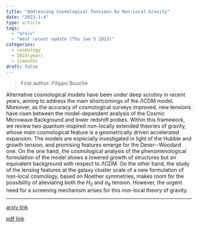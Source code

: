```yaml
---
title: "Addressing Cosmological Tensions by Non-Local Gravity"
date: "2023-1-4"
type: article
tags:
  - "arxiv"
  - "most recent update (Thu Jan 5 2023)"
categories:
  - cosmology
  - 2023(year)
  - 1(month)
draft: false
---
```


> First author: Filippo Bouchè

 Alternative cosmological models have been under deep scrutiny in recent
years, aiming to address the main shortcomings of the $\Lambda$CDM model.
Moreover, as the accuracy of cosmological surveys improved, new tensions have
risen between the model-dependent analysis of the Cosmic Microwave Background
and lower redshift probes. Within this framework, we review two
quantum-inspired non-locally extended theories of gravity, whose main
cosmological feature is a geometrically driven accelerated expansion. The
models are especially investigated in light of the Hubble and growth tension,
and promising features emerge for the Deser--Woodard one. On the one hand, the
cosmological analysis of the phenomenological formulation of the model shows a
lowered growth of structures but an equivalent background with respect to
$\Lambda$CDM. On the other hand, the study of the lensing features at the
galaxy cluster scale of a new formulation of non-local cosmology, based on
Noether symmetries, makes room for the possibility of alleviating both the
$H_0$ and $\sigma_8$ tension. However, the urgent need for a screening
mechanism arises for this non-local theory of gravity.

---
[arxiv link](http://arxiv.org/abs/2301.01503v1)

[pdf link](http://arxiv.org/pdf/2301.01503v1)